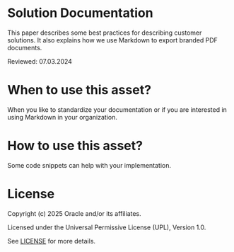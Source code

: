 # Solution Documentation

This paper describes some best practices for describing customer solutions. It also explains how we use Markdown to export branded PDF documents.

Reviewed: 07.03.2024

# When to use this asset?

When you like to standardize your documentation or if you are interested in using Markdown in your organization.

# How to use this asset?

Some code snippets can help with your implementation.

# License

Copyright (c) 2025 Oracle and/or its affiliates.

Licensed under the Universal Permissive License (UPL), Version 1.0.

See [LICENSE](https://github.com/oracle-devrel/technology-engineering/blob/main/LICENSE) for more details.
